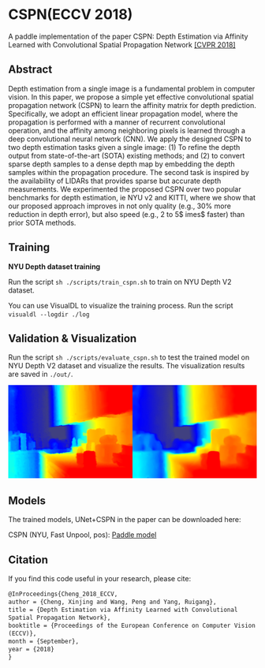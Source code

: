 # CSPN(ECCV 2018)

A paddle implementation of the paper CSPN: Depth Estimation via Affinity Learned with Convolutional Spatial Propagation Network 
[\[CVPR 2018\]](https://openaccess.thecvf.com/content_ECCV_2018/html/Xinjing_Cheng_Depth_Estimation_via_ECCV_2018_paper.html)

## Abstract

Depth estimation from a single image is a fundamental problem in computer vision. In this paper, we propose a simple yet effective convolutional spatial propagation network (CSPN) to learn the affinity matrix for depth prediction. Specifically, we adopt an efficient linear propagation model, where the propagation is performed with a manner of recurrent convolutional operation, and the affinity among neighboring pixels is learned through a deep convolutional neural network (CNN). We apply the designed CSPN to two depth estimation tasks given a single image: (1) To refine the depth output from state-of-the-art (SOTA) existing methods; and (2) to convert sparse depth samples to a dense depth map by embedding the depth samples within the propagation procedure. The second task is inspired by the availability of LIDARs that provides sparse but accurate depth measurements. We experimented the proposed CSPN over two popular benchmarks for depth estimation, ie NYU v2 and KITTI, where we show that our proposed approach improves in not only quality (e.g., 30% more reduction in depth error), but also speed (e.g., 2 to 5$ imes$ faster) than prior SOTA methods.

## Training

**NYU Depth dataset training**

Run the script `sh ./scripts/train_cspn.sh` to train on NYU Depth V2 dataset.

You can use VisualDL to visualize the training process.
Run the script `visualdl --logdir ./log`

## Validation & Visualization

Run the script `sh ./scripts/evaluate_cspn.sh` to test the trained model on NYU Depth V2 dataset and visualize the results.
The visualization results are saved in `./out/`.

![result](./images/result.png)

[comment]: <> (**Results:**)

[comment]: <> (| Data                                     | RMSE   | REL    | DELTA1.02 | DELTA1.05 | DELTA1.10 |)

[comment]: <> (| ---------------------------------------- | ------ | ------ | --------- | --------- | --------- |)

[comment]: <> (| `NYU&#40;Fast Unpool, pos affinity&#41;` Pytorch | 0.1169 | 0.0161 | 0.8300    | 0.9347    | 0.9708    |)

[comment]: <> (| `NYU&#40;Fast Unpool, pos affinity&#41;`  Paddle | 0.1111 | 0.0151 | 0.8416    | 0.9386    | 0.9729    |)

## Models

The trained models, UNet+CSPN in the paper can be downloaded here:

CSPN (NYU, Fast Unpool, pos): [Paddle model](https://drive.google.com/file/d/1IUi72XE7-_WsEStU2wzwTEGNupWsrEk6/view?usp=sharing)

## Citation

If you find this code useful in your research, please cite:

```
@InProceedings{Cheng_2018_ECCV,
author = {Cheng, Xinjing and Wang, Peng and Yang, Ruigang},
title = {Depth Estimation via Affinity Learned with Convolutional Spatial Propagation Network},
booktitle = {Proceedings of the European Conference on Computer Vision (ECCV)},
month = {September},
year = {2018}
}
```

[comment]: <> (## Links)

[comment]: <> (Original Project: [Pytorch Version]&#40;https://github.com/XinJCheng/CSPN&#41;)
